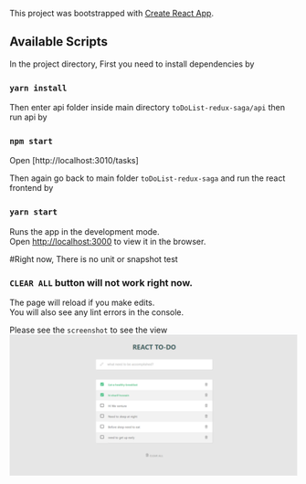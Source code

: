 This project was bootstrapped with [Create React App](https://github.com/facebook/create-react-app).

## Available Scripts

In the project directory, First you need to install dependencies by

### `yarn install`

Then enter api folder inside main directory `toDoList-redux-saga/api` then run api by
### `npm start`

Open [http://localhost:3010/tasks]

Then again go back to main folder `toDoList-redux-saga` and run the react frontend by

### `yarn start`

Runs the app in the development mode.<br />
Open [http://localhost:3000](http://localhost:3000) to view it in the browser.

#Right now, There is no unit or snapshot test

### `CLEAR ALL` button will not work right now.

The page will reload if you make edits.<br />
You will also see any lint errors in the console.

Please see the `screenshot` to see the view
![screenshot](screenshots/MainPage.PNG)
